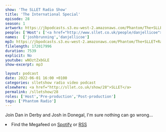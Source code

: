 ```yaml
---
show: 'The SLLET Radio Show'
title: 'The International Special'
episode: 28
season: 1
artwork: https://jbpodcasts.s3.eu-west-2.amazonaws.com/Phantom/The+SLLET+Radio+Show/SLLET+radio+square+ire.png
people: ['Host': ['<a href="http://www.sllet.co.uk/people/danjellicoe">Dan Jellicoe</a> in Derby','<a href="http://www.sllet.co.uk/people/joshbrunning">Josh Brunning</a> in Donegal']]
names:  ['joshbrunning','danjellicoe']
mp3: https://jbpodcasts.s3.eu-west-2.amazonaws.com/Phantom/The+SLLET+Radio+Show/2022-06-01+-+28.mp3
filelength: 172017996
duration: 7539
explicit: No
youtube: wNOztZxbGLE
show-excerpt: mp3

layout: podcast
date: 2022-06-01 16:00 +0100
categories: slletshow radio video podcast
elsewhere: <a href="http://sllet.co.uk/show/28">SLLET</a>
permalink: /slletshow/28
roles: ['Host','Pre-production','Post-production']
tags: ['Phantom Radio']
---
```


Join Dan in Derby and Josh in Donegal, I'm sure nothing can go wrong...

<li>Find the Megafeed on <a href="https://open.spotify.com/show/1WGc6YCF3UfAL7E62gHLAS?si=eff5901deb8d498e">Spotify</a> or <a href="https://anchor.fm/s/849e58ac/podcast/rss">RSS</a></li>

